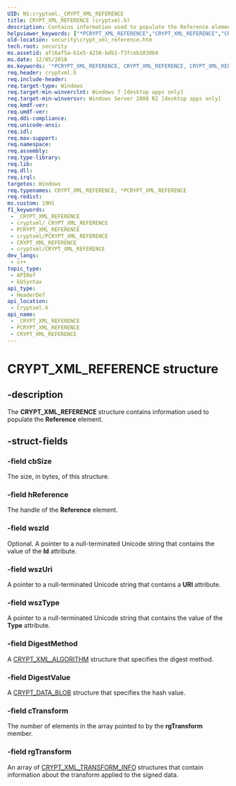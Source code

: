 ```yaml
---
UID: NS:cryptxml._CRYPT_XML_REFERENCE
title: CRYPT_XML_REFERENCE (cryptxml.h)
description: Contains information used to populate the Reference element.
helpviewer_keywords: ["*PCRYPT_XML_REFERENCE","CRYPT_XML_REFERENCE","CRYPT_XML_REFERENCE structure [Security]","PCRYPT_XML_REFERENCE","PCRYPT_XML_REFERENCE structure pointer [Security]","cryptxml/CRYPT_XML_REFERENCE","cryptxml/PCRYPT_XML_REFERENCE","security.crypt_xml_reference"]
old-location: security\crypt_xml_reference.htm
tech.root: security
ms.assetid: af16af5a-b1e5-4250-bdb1-f3fceb1830b9
ms.date: 12/05/2018
ms.keywords: '*PCRYPT_XML_REFERENCE, CRYPT_XML_REFERENCE, CRYPT_XML_REFERENCE structure [Security], PCRYPT_XML_REFERENCE, PCRYPT_XML_REFERENCE structure pointer [Security], cryptxml/CRYPT_XML_REFERENCE, cryptxml/PCRYPT_XML_REFERENCE, security.crypt_xml_reference'
req.header: cryptxml.h
req.include-header: 
req.target-type: Windows
req.target-min-winverclnt: Windows 7 [desktop apps only]
req.target-min-winversvr: Windows Server 2008 R2 [desktop apps only]
req.kmdf-ver: 
req.umdf-ver: 
req.ddi-compliance: 
req.unicode-ansi: 
req.idl: 
req.max-support: 
req.namespace: 
req.assembly: 
req.type-library: 
req.lib: 
req.dll: 
req.irql: 
targetos: Windows
req.typenames: CRYPT_XML_REFERENCE, *PCRYPT_XML_REFERENCE
req.redist: 
ms.custom: 19H1
f1_keywords:
 - _CRYPT_XML_REFERENCE
 - cryptxml/_CRYPT_XML_REFERENCE
 - PCRYPT_XML_REFERENCE
 - cryptxml/PCRYPT_XML_REFERENCE
 - CRYPT_XML_REFERENCE
 - cryptxml/CRYPT_XML_REFERENCE
dev_langs:
 - c++
topic_type:
 - APIRef
 - kbSyntax
api_type:
 - HeaderDef
api_location:
 - Cryptxml.h
api_name:
 - _CRYPT_XML_REFERENCE
 - PCRYPT_XML_REFERENCE
 - CRYPT_XML_REFERENCE
---
```


# CRYPT_XML_REFERENCE structure


## -description

The <b>CRYPT_XML_REFERENCE</b> structure contains information used to populate the <b>Reference</b> element.

## -struct-fields

### -field cbSize

The size, in bytes, of this structure.

### -field hReference

The handle of the <b>Reference</b> element.

### -field wszId

Optional. A pointer to a null-terminated Unicode string that contains the value of the <b>Id</b> attribute.

### -field wszUri

 A pointer to a null-terminated Unicode string that contains a <b>URI</b> attribute.

### -field wszType

A pointer to a null-terminated Unicode string that contains the value of the <b>Type</b> attribute.

### -field DigestMethod

A <a href="/windows/desktop/api/cryptxml/ns-cryptxml-crypt_xml_algorithm">CRYPT_XML_ALGORITHM</a> structure that specifies the digest method.

### -field DigestValue

A <a href="/windows/win32/api/dpapi/ns-dpapi-crypt_integer_blob">CRYPT_DATA_BLOB</a> structure that specifies the hash value.

### -field cTransform

The number of elements in the array pointed to by the <b>rgTransform</b> member.

### -field rgTransform

An array of <a href="/windows/desktop/api/cryptxml/ns-cryptxml-crypt_xml_transform_info">CRYPT_XML_TRANSFORM_INFO</a> structures  that contain information about the transform applied to the signed data.

